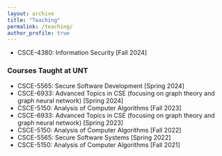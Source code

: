 ```yaml
---
layout: archive
title: "Teaching"
permalink: /teaching/
author_profile: true
---
```

* CSCE-4380: Information Security [Fall 2024]

### Courses Taught at UNT
* CSCE-5565: Secure Software Development [Spring 2024]
* CSCE-6933: Advanced Topics in CSE (focusing on graph theory and graph neural network) [Spring 2024]
* CSCE-5150: Analysis of Computer Algorithms [Fall 2023]
* CSCE-6933: Advanced Topics in CSE (focusing on graph theory and graph neural network) [Spring 2023]
* CSCE-5150: Analysis of Computer Algorithms [Fall 2022]
* CSCE-5565: Secure Software Systems [Spring 2022]
* CSCE-5150: Analysis of Computer Algorithms [Fall 2021]
